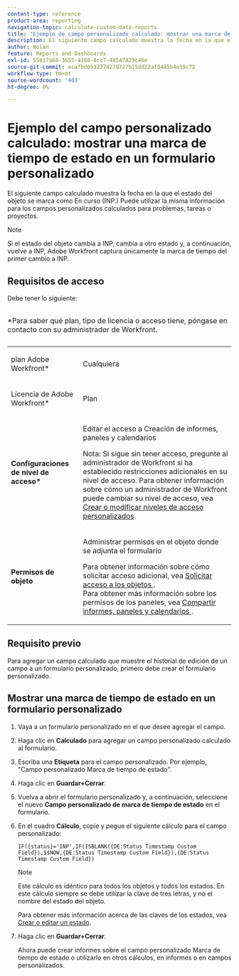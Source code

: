 ```yaml
---
content-type: reference
product-area: reporting
navigation-topic: calculate-custom-data-reports
title: "Ejemplo de campo personalizado calculado: mostrar una marca de tiempo de estado en un formulario personalizado"
description: El siguiente campo calculado muestra la fecha en la que el estado del objeto se marca como En curso (INP.) Puede utilizar la misma información para los campos personalizados calculados para problemas, tareas o proyectos.
author: Nolan
feature: Reports and Dashboards
exl-id: 55817a68-3655-4288-8cc7-48547829c46e
source-git-commit: ecafbd693237427d727b15dd22afd485b4e59c72
workflow-type: tm+mt
source-wordcount: '403'
ht-degree: 0%

---
```


# Ejemplo del campo personalizado calculado: mostrar una marca de tiempo de estado en un formulario personalizado

El siguiente campo calculado muestra la fecha en la que el estado del objeto se marca como En curso (INP.) Puede utilizar la misma información para los campos personalizados calculados para problemas, tareas o proyectos.

>[!NOTE]
>
>Si el estado del objeto cambia a INP, cambia a otro estado y, a continuación, vuelve a INP, Adobe Workfront captura únicamente la marca de tiempo del primer cambio a INP.

## Requisitos de acceso

Debe tener lo siguiente:

<table style="table-layout:auto"> 
 <caption style="text-align: left;"> 
  <p>*Para saber qué plan, tipo de licencia o acceso tiene, póngase en contacto con su administrador de Workfront.</p> 
 </caption> 
 <col> 
 </col> 
 <col> 
 </col> 
 <tbody> 
  <tr> 
   <td> <p>plan Adobe Workfront*</p> </td> 
   <td>Cualquiera</td> 
  </tr> 
  <tr> 
   <td> <p>Licencia de Adobe Workfront*</p> </td> 
   <td> <p>Plan </p> </td> 
  </tr> 
  <tr> 
   <td><strong>Configuraciones de nivel de acceso*</strong> </td> 
   <td> <p>Editar el acceso a Creación de informes, paneles y calendarios</p> <p>Nota: Si sigue sin tener acceso, pregunte al administrador de Workfront si ha establecido restricciones adicionales en su nivel de acceso. Para obtener información sobre cómo un administrador de Workfront puede cambiar su nivel de acceso, vea <a href="../../../administration-and-setup/add-users/configure-and-grant-access/create-modify-access-levels.md" class="MCXref xref">Crear o modificar niveles de acceso personalizados</a>.</p> </td> 
  </tr> 
  <tr> 
   <td> <p><strong>Permisos de objeto</strong> </p> </td> 
   <td> <p>Administrar permisos en el objeto donde se adjunta el formulario</p> <p>Para obtener información sobre cómo solicitar acceso adicional, vea <a href="../../../workfront-basics/grant-and-request-access-to-objects/request-access.md" class="MCXref xref">Solicitar acceso a los objetos </a>.<br>Para obtener más información sobre los permisos de los paneles, vea <a href="../../../workfront-basics/grant-and-request-access-to-objects/permissions-reports-dashboards-calendars.md" class="MCXref xref">Compartir informes, paneles y calendarios </a>.</p> </td> 
  </tr> 
 </tbody> 
</table>

## Requisito previo

Para agregar un campo calculado que muestre el historial de edición de un campo a un formulario personalizado, primero debe crear el formulario personalizado.

## Mostrar una marca de tiempo de estado en un formulario personalizado

1. Vaya a un formulario personalizado en el que desee agregar el campo.
1. Haga clic en **Calculado** para agregar un campo personalizado calculado al formulario.
1. Escriba una **Etiqueta** para el campo personalizado. Por ejemplo, &quot;Campo personalizado Marca de tiempo de estado&quot;.
1. Haga clic en **Guardar+Cerrar**.
1. Vuelva a abrir el formulario personalizado y, a continuación, seleccione el nuevo **Campo personalizado de marca de tiempo de estado** en el formulario.
1. En el cuadro **Cálculo**, copie y pegue el siguiente cálculo para el campo personalizado:

   ```
   IF({status}='INP',IF(ISBLANK({DE:Status Timestamp Custom Field}),$$NOW,{DE:Status Timestamp Custom Field}),{DE:Status Timestamp Custom Field})  
   ```

   >[!NOTE]
   >
   >Este cálculo es idéntico para todos los objetos y todos los estados. En este cálculo siempre se debe utilizar la clave de tres letras, y no el nombre del estado del objeto.
   >
   >Para obtener más información acerca de las claves de los estados, vea [Crear o editar un estado](../../../administration-and-setup/customize-workfront/creating-custom-status-and-priority-labels/create-or-edit-a-status.md).

1. Haga clic en **Guardar+Cerrar**.

   Ahora puede crear informes sobre el campo personalizado Marca de tiempo de estado o utilizarlo en otros cálculos, en informes o en campos personalizados.
